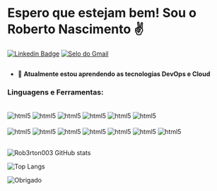 # Espero que estejam bem! Sou o Roberto Nascimento ✌️ 
[![Linkedin Badge](https://img.shields.io/badge/-Roberton003-blue?style=flat-square&logo=Linkedin&logoColor=white&link=https://www.linkedin.com/in/roberto-nascimento-python-devops-cloud/)](https://www.linkedin.com/in/roberto-nascimento-python-devops-cloud/)
[![Selo do Gmail](https://img.shields.io/badge/-roberto.m0010@gmail.com-c14438?style=flat-square&logo=Gmail&logoColor=white&link=mailto:roberto.m0010@gmail.com)](mailto:roberto.m0010@gmail.com)


##
- 🌱 **Atualmente estou aprendendo as tecnologias DevOps e Cloud**

### **Linguagens e Ferramentas:**
<div style="display: inline_block"><br/>
 
<img align="center" alt="html5" src="https://img.shields.io/badge/Amazon_AWS-232F3E?style=for-the-badge&logo=amazon-aws&logoColor=white"/>
<img align="center" alt="html5" src="https://img.shields.io/badge/Google_Cloud-4285F4?style=for-the-badge&logo=google-cloud&logoColor=white"/>
<img align="center" alt="html5" src="https://img.shields.io/badge/Python-3776AB?style=for-the-badge&logo=python&logoColor=white"/>
<img align="center" alt="html5" src="https://img.shields.io/badge/Linux-FCC624?style=for-the-badge&logo=linux&logoColor=black"/>
<img align="center" alt="html5" src="https://img.shields.io/badge/GitHub-100000?style=for-the-badge&logo=github&logoColor=white"/>
<img align="center" alt="html5" src="https://img.shields.io/badge/microsoft%20azure-0089D6?style=for-the-badge&logo=microsoft-azure&logoColor=white"/>
</div>
<div style="display: inline_block"><br/> 
<img align="center" alt="html5" src="https://img.shields.io/badge/Ansible-000000?style=for-the-badge&logo=ansible&logoColor=white"/>
<img align="center" alt="html5" src="https://img.shields.io/badge/Visual_Studio_Code-0078D4?style=for-the-badge&logo=visual%20studio%20code&logoColor=white"/>
<img align="center" alt="html5" src="https://img.shields.io/badge/kubernetes-326ce5.svg?&style=for-the-badge&logo=kubernetes&logoColor=white"/>
<img align="center" alt="html5" src="https://img.shields.io/badge/Terraform-7B42BC?style=for-the-badge&logo=terraform&logoColor=white"/>
<img align="center" alt="html5" src="https://img.shields.io/badge/Docker-2CA5E0?style=for-the-badge&logo=docker&logoColor=white"/>
<img align="center" alt="html5" src="https://img.shields.io/badge/Go-00ADD8?style=for-the-badge&logo=go&logoColor=white"/>
<img align="center" alt="html5" src="https://img.shields.io/badge/GIT-E44C30?style=for-the-badge&logo=git&logoColor=white"/>
</div>
<div style="display: inline_block"><br/>
  
![Rob3rton003 GitHub stats](https://github-readme-stats-sigma-five.vercel.app/api?username=Roberton003&show_icons=true&theme=tokyonight) 
</div>

![Top Langs](https://github-readme-stats-sigma-five.vercel.app/api/top-langs/?username=Roberton003&layout=compact)

![Obrigado](https://img.shields.io/badge/🙏Obrigado_por_passar_um_momento_no_meu_perfil,_grato!-dodgerred.svg?style=for-the-badge)




  
